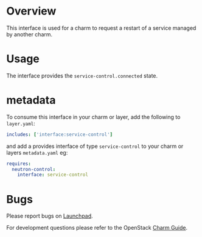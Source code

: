 # Overview

This interface is used for a charm to request a restart of a service managed by
another charm.

# Usage

The interface provides the `service-control.connected` state.

# metadata

To consume this interface in your charm or layer, add the following to
`layer.yaml`:

```yaml
includes: ['interface:service-control']
```

and add a provides interface of type `service-control` to your charm or layers
`metadata.yaml` eg:

```yaml
requires:
  neutron-control:
    interface: service-control
```

# Bugs

Please report bugs on
[Launchpad](https://bugs.launchpad.net/openstack-charms/+filebug).

For development questions please refer to the OpenStack [Charm
Guide](https://github.com/openstack/charm-guide).
